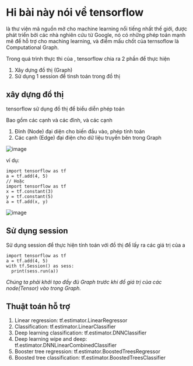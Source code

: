 # Hi bài này nói về tensorflow
là thư viện mã nguồn mở cho machine learning nổi tiếng nhất thế giới, được phát triển bởi các nhà nghiên cứu từ Google, nó có những phép toán mạnh mẽ để hỗ trợ cho maching learning, và điểm mấu chốt của ternsoflow là Computational Graph.

Trong quá trình thực thi của , tensorflow chia ra 2 phần để thực hiện
1. Xây dựng đồ thị (Graph)
2. Sử dụng 1 session để tinsh toán trong đồ thị

## xây dựng đồ thị
tensorflow sử dụng đồ thị để biểu diễn phép toán

Bao gồm các cạnh và các đỉnh, và các cạnh
1. Đỉnh (Node) đại diện cho biến đầu vào, phép tính toán
2. Các cạnh (Edge) đại điện cho dữ liệu truyền bên trong Graph

![image](https://user-images.githubusercontent.com/65381453/129317572-e9c40dcc-1c75-495f-ab7b-1a6c0f39e19f.png)

ví dụ:

```
import tensorflow as tf
a = tf.add(4, 5)
// Hoặc
import tensorflow as tf
x = tf.constant(3)
y = tf.constant(5)
a = tf.add(x, y)
```
![image](https://user-images.githubusercontent.com/65381453/129324335-a3b2400f-f5a4-4569-862b-165f0431a0f7.png)

## Sử dụng session
Sử dụng session để thực hiện tính toán với đồ thị để lấy ra các giá trị của a

```
import tensorflow as tf
a = tf.add(4, 5)
with tf.Session() as sess:
  print(sess.run(a))
```

*Chúng ta phải khởi tạo đầy đủ Graph trước khi đổ giá trị của các node(Tensor) vào trong Graph.*
## Thuật toán hỗ trợ 
1. Linear regression: tf.estimator.LinearRegressor
2. Classification: tf.estimator.LinearClassifier
3. Deep learning classification: tf.estimator.DNNClassifier
4. Deep learning wipe and deep: tf.estimator.DNNLinearCombinedClassifier
5. Booster tree regression: tf.estimator.BoostedTreesRegressor
6. Boosted tree classification: tf.estimator.BoostedTreesClassifier
